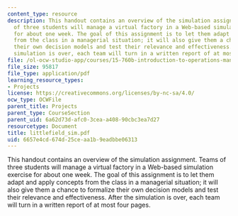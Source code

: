 ```yaml
---
content_type: resource
description: This handout contains an overview of the simulation assignment. Teams
  of three students will manage a virtual factory in a Web-based simulation exercise
  for about one week. The goal of this assignment is to let them adapt and apply concepts
  from the class in a managerial situation; it will also give them a chance to formalize
  their own decision models and test their relevance and effectiveness. After the
  simulation is over, each team will turn in a written report of at most four pages.
file: /ol-ocw-studio-app/courses/15-760b-introduction-to-operations-management-spring-2004/6657e4cd674d25ceaa1b9eadbbe06313_littlefield_sim.pdf
file_size: 95817
file_type: application/pdf
learning_resource_types:
- Projects
license: https://creativecommons.org/licenses/by-nc-sa/4.0/
ocw_type: OCWFile
parent_title: Projects
parent_type: CourseSection
parent_uid: 6a62d73d-afc0-3cea-a408-90cbc3ea7d27
resourcetype: Document
title: littlefield_sim.pdf
uid: 6657e4cd-674d-25ce-aa1b-9eadbbe06313
---
```

This handout contains an overview of the simulation assignment. Teams of three students will manage a virtual factory in a Web-based simulation exercise for about one week. The goal of this assignment is to let them adapt and apply concepts from the class in a managerial situation; it will also give them a chance to formalize their own decision models and test their relevance and effectiveness. After the simulation is over, each team will turn in a written report of at most four pages.